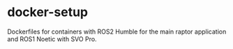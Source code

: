 # docker-setup

Dockerfiles for containers with ROS2 Humble for the main raptor application and ROS1 Noetic with SVO Pro. 